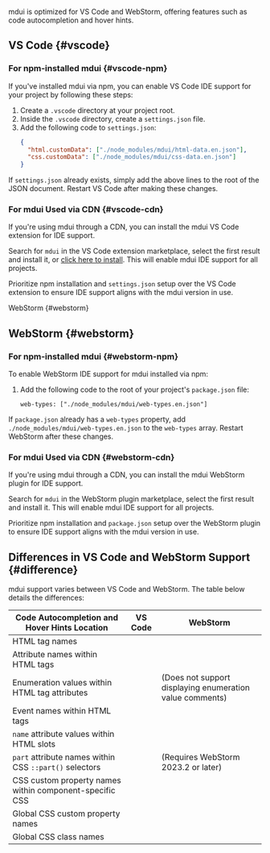 mdui is optimized for VS Code and WebStorm, offering features such as code autocompletion and hover hints.

<style>
.ide-support-icon {
  user-select: none;
  font-size: 1rem;
}
</style>

## VS Code {#vscode}

### For npm-installed mdui {#vscode-npm}

If you've installed mdui via npm, you can enable VS Code IDE support for your project by following these steps:

1. Create a `.vscode` directory at your project root.
2. Inside the `.vscode` directory, create a `settings.json` file.
3. Add the following code to `settings.json`:
    ```json
    {
      "html.customData": ["./node_modules/mdui/html-data.en.json"],
      "css.customData": ["./node_modules/mdui/css-data.en.json"]
    }
    ```

If `settings.json` already exists, simply add the above lines to the root of the JSON document. Restart VS Code after making these changes.

### For mdui Used via CDN {#vscode-cdn}

If you're using mdui through a CDN, you can install the mdui VS Code extension for IDE support.

Search for `mdui` in the VS Code extension marketplace, select the first result and install it, or [click here to install](vscode:extension/zdhxiong.mdui). This will enable mdui IDE support for all projects.

Prioritize npm installation and `settings.json` setup over the VS Code extension to ensure IDE support aligns with the mdui version in use.

WebStorm {#webstorm}

## WebStorm {#webstorm}

### For npm-installed mdui {#webstorm-npm}

To enable WebStorm IDE support for mdui installed via npm:

1. Add the following code to the root of your project's `package.json` file:
    ```
    web-types: ["./node_modules/mdui/web-types.en.json"]
    ```

If `package.json` already has a `web-types` property, add `./node_modules/mdui/web-types.en.json` to the `web-types` array. Restart WebStorm after these changes.

### For mdui Used via CDN {#webstorm-cdn}

If you're using mdui through a CDN, you can install the mdui WebStorm plugin for IDE support.

Search for `mdui` in the WebStorm plugin marketplace, select the first result and install it. This will enable mdui IDE support for all projects.

Prioritize npm installation and `package.json` setup over the WebStorm plugin to ensure IDE support aligns with the mdui version in use.

## Differences in VS Code and WebStorm Support {#difference}

mdui support varies between VS Code and WebStorm. The table below details the differences:

| Code Autocompletion and Hover Hints Location            | VS Code                                                                | WebStorm                                                                                                                        |
| ------------------------------------------------------- | ---------------------------------------------------------------------- | ------------------------------------------------------------------------------------------------------------------------------- |
| HTML tag names                                          | <mdui-icon name="check--rounded" class="ide-support-icon"></mdui-icon> | <mdui-icon name="check--rounded" class="ide-support-icon"></mdui-icon>                                                          |
| Attribute names within HTML tags                        | <mdui-icon name="check--rounded" class="ide-support-icon"></mdui-icon> | <mdui-icon name="check--rounded" class="ide-support-icon"></mdui-icon>                                                          |
| Enumeration values within HTML tag attributes           | <mdui-icon name="check--rounded" class="ide-support-icon"></mdui-icon> | <mdui-icon name="check--rounded" class="ide-support-icon"></mdui-icon> (Does not support displaying enumeration value comments) |
| Event names within HTML tags                            |                                                                        | <mdui-icon name="check--rounded" class="ide-support-icon"></mdui-icon>                                                          |
| `name` attribute values within HTML slots               |                                                                        |                                                                                                                                 |
| `part` attribute names within CSS `::part()` selectors  |                                                                        | <mdui-icon name="check--rounded" class="ide-support-icon"></mdui-icon> (Requires WebStorm 2023.2 or later)                      |
| CSS custom property names within component-specific CSS |                                                                        | <mdui-icon name="check--rounded" class="ide-support-icon"></mdui-icon>                                                          |
| Global CSS custom property names                        | <mdui-icon name="check--rounded" class="ide-support-icon"></mdui-icon> | <mdui-icon name="check--rounded" class="ide-support-icon"></mdui-icon>                                                          |
| Global CSS class names                                  |                                                                        | <mdui-icon name="check--rounded" class="ide-support-icon"></mdui-icon>                                                          |
